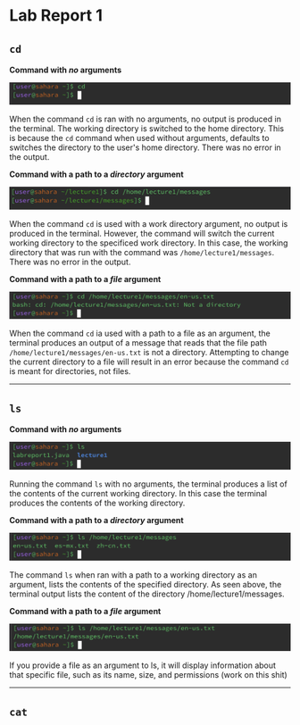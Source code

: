 # Lab Report 1
## `cd`
__Command with *no* arguments__

![Image](cd-no-arguments.png)

When the command `cd` is ran with no arguments, no output is produced in the terminal. The working directory is switched to the home directory. This is because the `cd` command when used without arguments, defaults to switches the directory to the user's home directory. There was no error in the output.

__Command with a path to a *directory* argument__

![Image](cd-directory-arg.png)

When the command `cd` is used with a work directory argument, no output is produced in the terminal. However, the command will switch the current working directory to the specificed work directory. In this case, the working directory that was run with the command was `/home/lecture1/messages`. There was no error in the output.

__Command with a path to a *file* argument__

![Image](cd-file-arg.png)

When the command `cd` ia used with a path to a file as an argument, the terminal produces an output of a message that reads that the file path `/home/lecture1/messages/en-us.txt` is not a directory. Attempting to change the current directory to a file will result in an error because the command `cd` is meant for directories, not files.

___

## `ls`
__Command with *no* arguments__

![Image](ls-no-arg.png)

Running the command `ls` with no arguments, the terminal produces a list of the contents of the current working directory. In this case the terminal produces the contents of the working directory. 

__Command with a path to a *directory* argument__ 

![Image](ls-dir-arg.png)

The command `ls` when ran with a path to a working directory as an argument, lists the contents of the specified directory. As seen above, the terminal output lists the content of the directory /home/lecture1/messages.

__Command with a path to a *file* argument__

![Image](ls-file-arg.png)

If you provide a file as an argument to ls, it will display information about that specific file, such as its name, size, and permissions (work on this shit)

___

## `cat`

